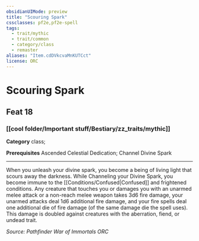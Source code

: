 ```yaml
---
obsidianUIMode: preview
title: "Scouring Spark"
cssclasses: pf2e,pf2e-spell
tags:
  - trait/mythic
  - trait/common
  - category/class
  - remaster
aliases: "Item.cdDVkcvaMnKUTCct"
license: ORC
---
```

# Scouring Spark
## Feat 18
### [[cool folder/Important stuff/Bestiary/zz_traits/mythic]]

**Category** class; 



**Prerequisites** Ascended Celestial Dedication; Channel Divine Spark
* * *
When you unleash your divine spark, you become a being of living light that scours away the darkness. While Channeling your Divine Spark, you become immune to the [[Conditions/Confused|Confused]] and frightened conditions. Any creature that touches you or damages you with an unarmed melee attack or a non-reach melee weapon takes 3d6 fire damage, your unarmed attacks deal 1d6 additional fire damage, and your fire spells deal one additional die of fire damage (of the same damage die the spell uses). This damage is doubled against creatures with the aberration, fiend, or undead trait.

*Source: Pathfinder War of Immortals*
*ORC*